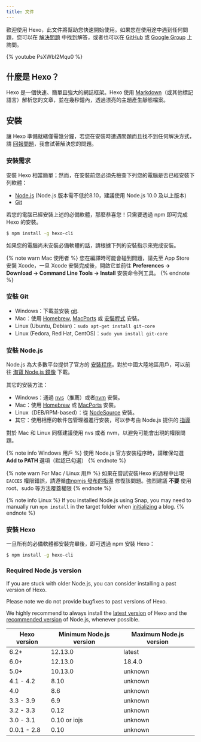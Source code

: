 ```yaml
---
title: 文件
---
```

歡迎使用 Hexo，此文件將幫助您快速開始使用。如果您在使用途中遇到任何問題，您可以在 [解決問題](troubleshooting.html) 中找到解答，或者也可以在 [GitHub](https://github.com/hexojs/hexo/issues) 或 [Google Group](https://groups.google.com/group/hexo) 上詢問。

{% youtube PsXWbI2Mqu0 %}

## 什麼是 Hexo？

Hexo 是一個快速、簡單且強大的網誌框架。Hexo 使用 [Markdown](http://daringfireball.net/projects/markdown/)（或其他標記語言）解析您的文章，並在幾秒鐘內，透過漂亮的主題產生靜態檔案。

## 安裝

讓 Hexo 準備就緒僅需幾分鐘，若您在安裝時遭遇問題而且找不到任何解決方式，請 [回報問題](https://github.com/hexojs/hexo/issues)，我會試著解決您的問題。

### 安裝需求

安裝 Hexo 相當簡單；然而，在安裝前您必須先檢查下列您的電腦是否已經安裝下列軟體：

- [Node.js](http://nodejs.org/) (Node.js 版本需不低於8.10，建議使用 Node.js 10.0 及以上版本)
- [Git](http://git-scm.com/)

若您的電腦已經安裝上述的必備軟體，那麼恭喜您！只需要透過 npm 即可完成 Hexo 的安裝。

``` bash
$ npm install -g hexo-cli
```

如果您的電腦尚未安裝必備軟體的話，請根據下列的安裝指示來完成安裝。

{% note warn Mac 使用者 %}
您在編譯時可能會碰到問題，請先至 App Store 安裝 Xcode，一旦 Xcode 安裝完成後，開啟它並前往 **Preferences -> Download -> Command Line Tools -> Install** 安裝命令列工具。
{% endnote %}

### 安裝 Git

- Windows：下載並安裝 [git](https://git-scm.com/download/win).
- Mac：使用 [Homebrew](http://mxcl.github.com/homebrew/), [MacPorts](http://www.macports.org/) 或 [安裝程式](http://sourceforge.net/projects/git-osx-installer/) 安裝。
- Linux (Ubuntu, Debian)：`sudo apt-get install git-core`
- Linux (Fedora, Red Hat, CentOS)：`sudo yum install git-core`

### 安裝 Node.js

Node.js 為大多數平台提供了官方的 [安裝程序](https://nodejs.org/en/download/)。對於中國大陸地區用戶，可以前往 [淘寶 Node.js 鏡像](https://npm.taobao.org/mirrors/node) 下載。

其它的安裝方法：

- Windows：通過 [nvs](https://github.com/jasongin/nvs/)（推薦）或者[nvm](https://github.com/nvm-sh/nvm) 安裝。
- Mac：使用 [Homebrew](https://brew.sh/) 或 [MacPorts](http://www.macports.org/) 安裝。
- Linux（DEB/RPM-based）：從 [NodeSource](https://github.com/nodesource/distributions) 安裝。
- 其它：使用相應的軟件包管理器進行安裝，可以參考由 Node.js 提供的 [指導](https://nodejs.org/en/download/package-manager/)

對於 Mac 和 Linux 同樣建議使用 nvs 或者 nvm，以避免可能會出現的權限問題。

{% note info Windows 用戶 %}
使用 Node.js 官方安裝程序時，請確保勾選 **Add to PATH** 選項（默認已勾選）
{% endnote %}

{% note warn For Mac / Linux 用戶 %}
如果在嘗試安裝Hexo 的過程中出現`EACCES` 權限錯誤，請遵循[由npmjs 發布的指導](https://docs.npmjs.com/resolving-eacces-permissions-errors-when-installing-packages-globally ) 修復該問題。強烈建議 **不要** 使用 root、sudo 等方法覆蓋權限
{% endnote %}

{% note info Linux %}
If you installed Node.js using Snap, you may need to manually run `npm install` in the target folder when [initializing](/docs/commands#init) a blog.
{% endnote %}

### 安裝 Hexo

一旦所有的必備軟體都安裝完畢後，即可透過 npm 安裝 Hexo：

``` bash
$ npm install -g hexo-cli
```

### Required Node.js version

If you are stuck with older Node.js, you can consider installing a past version of Hexo.

Please note we do not provide bugfixes to past versions of Hexo.

We highly recommend to always install the [latest version](https://www.npmjs.com/package/hexo?activeTab=versions) of Hexo and the [recommended version](#安裝需求) of Node.js, whenever possible.

Hexo version | Minimum Node.js version | Maximum Node.js version
--- | --- | ---
6.2+ | 12.13.0 | latest
6.0+ | 12.13.0 | 18.4.0
5.0+ | 10.13.0 | unknown
4.1 - 4.2 | 8.10 | unknown
4.0 | 8.6 | unknown
3.3 - 3.9 | 6.9 | unknown
3.2 - 3.3 | 0.12 | unknown
3.0 - 3.1 | 0.10 or iojs | unknown
0.0.1 - 2.8 | 0.10 | unknown
